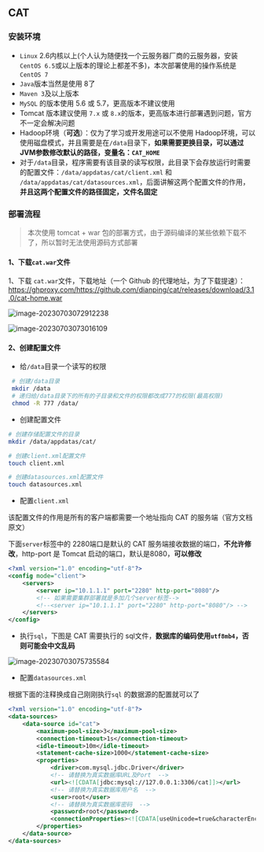 ## CAT

### 安装环境

* `Linux` 2.6内核以上(个人认为随便找一个云服务器厂商的云服务器，安装 `CentOS 6.5`或以上版本的理论上都差不多)，本次部署使用的操作系统是 `CentOS 7`
* `Java`版本当然是使用 8了
* `Maven 3`及以上版本
* `MySQL` 的版本使用 5.6 或 5.7，更高版本不建议使用
* Tomcat 版本建议使用 `7.x` 或 `8.x`的版本，更高版本进行部署遇到问题，官方不一定会解决问题
* Hadoop环境（**可选**）：仅为了学习或开发用途可以不使用 Hadoop环境，可以使用磁盘模式，并且需要是在`/data`目录下，**如果需要更换目录，可以通过 JVM参数修改默认的路径，变量名：`CAT_HOME`**
* 对于`/data`目录，程序需要有该目录的读写权限，此目录下会存放运行时需要的配置文件：`/data/appdatas/cat/client.xml` 和 `/data/appdatas/cat/datasources.xml`，后面讲解这两个配置文件的作用，**并且这两个配置文件的路径固定，文件名固定**

### 部署流程

> 本次使用 tomcat + war 包的部署方式，由于源码编译的某些依赖下载不了，所以暂时无法使用源码方式部署

#### 1、下载`cat.war`文件

1、下载 `cat.war`文件，下载地址（一个 Github 的代理地址，为了下载提速）：https://ghproxy.com/https://github.com/dianping/cat/releases/download/3.1.0/cat-home.war

![image-20230703072912238](http://cdn.misury.top/blog/image-20230703072912238.png)

![image-20230703073016109](http://cdn.misury.top/blog/image-20230703073016109.png)

#### 2、创建配置文件

* 给`/data`目录一个读写的权限

```sh
 # 创建/data目录
 mkdir /data
 # 递归给/data目录下的所有的子目录和文件的权限都改成777的权限(最高权限)
 chmod -R 777 /data/
```

* 创建配置文件

```sh
# 创建存储配置文件的目录
mkdir /data/appdatas/cat/

# 创建client.xml配置文件
touch client.xml

# 创建datasources.xml配置文件
touch datasources.xml
```

* 配置`client.xml`

该配置文件的作用是所有的客户端都需要一个地址指向 CAT 的服务端（官方文档原文）

下面`server`标签中的 2280端口是默认的 CAT 服务端接收数据的端口，**不允许修改**，http-port 是 Tomcat 启动的端口，默认是8080，**可以修改**

```xml
<?xml version="1.0" encoding="utf-8"?>
<config mode="client">
    <servers>
        <server ip="10.1.1.1" port="2280" http-port="8080"/>
        <!-- 如果需要集群部署就是多加几个server标签-->
        <!--<server ip="10.1.1.1" port="2280" http-port="8080"/> -->
    </servers>
</config>
```

* 执行`sql`，下图是 CAT 需要执行的 sql文件，**数据库的编码使用`utf8mb4`，否则可能会中文乱码**

![image-20230703075735584](http://cdn.misury.top/blog/image-20230703075735584.png)

* 配置`datasources.xml`

根据下面的注释换成自己刚刚执行`sql` 的数据源的配置就可以了

```xml
<?xml version="1.0" encoding="utf-8"?>
<data-sources>
    <data-source id="cat">
        <maximum-pool-size>3</maximum-pool-size>
        <connection-timeout>1s</connection-timeout>
        <idle-timeout>10m</idle-timeout>
        <statement-cache-size>1000</statement-cache-size>
        <properties>
            <driver>com.mysql.jdbc.Driver</driver>
            <!-- 请替换为真实数据库URL及Port  -->
            <url><![CDATA[jdbc:mysql://127.0.0.1:3306/cat]]></url>  
            <!-- 请替换为真实数据库用户名  -->
            <user>root</user>  
            <!-- 请替换为真实数据库密码  -->
            <password>root</password>  
            <connectionProperties><![CDATA[useUnicode=true&characterEncoding=UTF-8&autoReconnect=true&socketTimeout=120000]]></connectionProperties>
        </properties>
    </data-source>
</data-sources>
```

